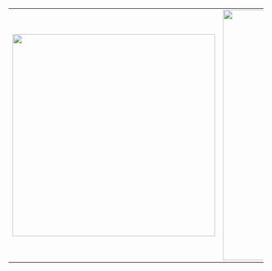 <center>
  <table>
    <tr>
        <td>
          <img width="400px" align="center" 
               src="https://github-readme-stats.vercel.app/api/top-langs/?username=darylpmoreno&hide=html,makefile,vhdl,c,qmake&langs_count=6&layout=compact&theme=dracula" />
      </td>
      <td>
          <img width="495px" align="center" src="https://github-readme-stats.vercel.app/api?username=darylpmoreno&show_icons=true&count_private=true&theme=dracula" />
      </td>
    </tr>   
  </table>
</center>
